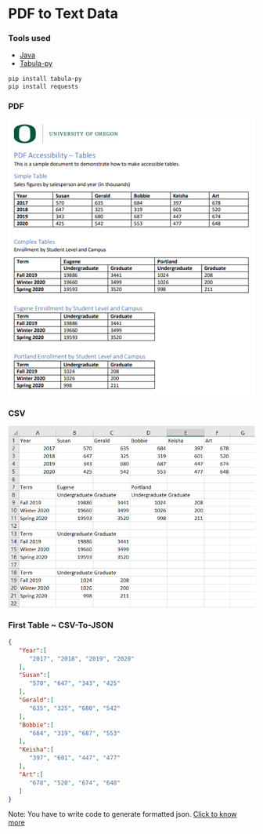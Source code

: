 # PDF to Text Data

### Tools used
* <a href="https://www.java.com/en/download/manual.jsp">Java</a>
* <a href="https://pypi.org/project/tabula-py/">Tabula-py</a>

```
pip install tabula-py
pip install requests
```

### PDF
  <td width="100%"><img src="https://github.com/imamhossain94/pdf-to-data-table-extractor/blob/main/pdf_data.png" alt="BLANK"></td>

### CSV
  <td width="100%"><img src="https://github.com/imamhossain94/pdf-to-data-table-extractor/blob/main/csv_data.png" alt="BLANK"></td>

### First Table ~ CSV-To-JSON
```json
{
   "Year":[
      "2017", "2018", "2019", "2020"
   ],
   "Susan":[
      "570", "647", "343", "425"
   ],
   "Gerald":[
      "635", "325", "680", "542"
   ],
   "Bobbie":[
      "684", "319", "687", "553"
   ],
   "Keisha":[
      "397", "601", "447", "477"
   ],
   "Art":[
      "678", "520", "674", "648"
   ]
}
```

Note: You have to write code to generate formatted json.
<a href="https://docs.python.org/3/library/csv.html">Click to know more</a>
